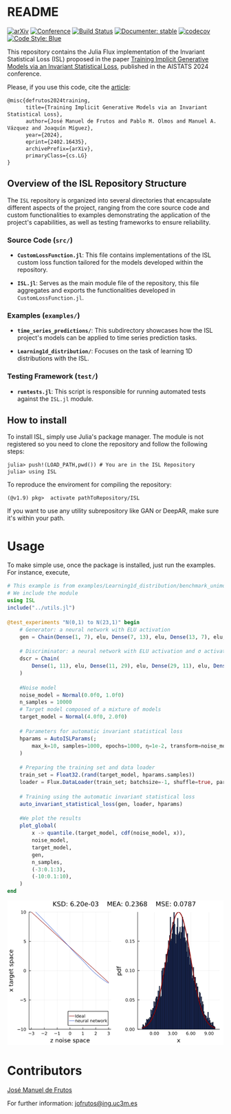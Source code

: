 # README
[![arXiv](https://img.shields.io/badge/arXiv-2402.16435-b31b1b.svg)](https://arxiv.org/abs/2402.16435)
[![Conference](https://img.shields.io/badge/AISTATS-2024-blue)](arxiv.org/abs/2402.16435)
[![Build Status](https://github.com/josemanuel22/ISL/actions/workflows/CI.yml/badge.svg?branch=main)](https://github.com/josemanuel22/ISL/actions/workflows/CI.yml?query=branch%3Amain)
[![Documenter: stable](https://img.shields.io/badge/docs-dev-blue.svg)](https://josemanuel22.github.io/ISL/dev/) [![codecov](https://codecov.io/gh/josemanuel22/ISL/graph/badge.svg?token=ZRtCurBd3z)](https://app.codecov.io/gh/josemanuel22/ISL)
[![Code Style: Blue](https://img.shields.io/badge/code%20style-blue-4495d1.svg)](https://github.com/invenia/BlueStyle)

This repository contains the Julia Flux implementation of the Invariant Statistical Loss (ISL) proposed in the paper [Training Implicit Generative Models via an Invariant Statistical Loss](https://arxiv.org/abs/2402.16435), published in the AISTATS 2024 conference.

Please, if you use this code, cite the [article](https://arxiv.org/abs/2402.16435):

```
@misc{defrutos2024training,
      title={Training Implicit Generative Models via an Invariant Statistical Loss}, 
      author={José Manuel de Frutos and Pablo M. Olmos and Manuel A. Vázquez and Joaquín Míguez},
      year={2024},
      eprint={2402.16435},
      archivePrefix={arXiv},
      primaryClass={cs.LG}
}
``````

## Overview of the ISL Repository Structure

The `ISL` repository is organized into several directories that encapsulate different aspects of the project, ranging from the core source code and custom functionalities to examples demonstrating the application of the project's capabilities, as well as testing frameworks to ensure reliability.

### Source Code (`src/`)

- **`CustomLossFunction.jl`**: This file contains implementations of the ISL custom loss function tailored for the models developed within the repository.
  
- **`ISL.jl`**: Serves as the main module file of the repository, this file aggregates and exports the functionalities developed in `CustomLossFunction.jl`.

### Examples (`examples/`)

- **`time_series_predictions/`**: This subdirectory showcases how the ISL project's models can be applied to time series prediction tasks. 

- **`Learning1d_distribution/`**: Focuses on the task of learning 1D distributions with the ISL.

### Testing Framework (`test/`)

- **`runtests.jl`**: This script is responsible for running automated tests against the `ISL.jl` module.

## How to install

To install ISL, simply use Julia's package manager. The module is not registered so you need to clone the repository and follow the following steps:

````
julia> push!(LOAD_PATH,pwd()) # You are in the ISL Repository
julia> using ISL
````

To reproduce the enviroment for compiling the repository:
````
(@v1.9) pkg>  activate pathToRepository/ISL
````

If you want to use any utility subrepository like GAN or DeepAR, make sure it's within your path.

# Usage

To make simple use, once the package is installed, just run the examples. For instance, execute,

```julia
# This example is from examples/Learning1d_distribution/benchmark_unimodal.jl
# We include the module
using ISL
include("../utils.jl")

@test_experiments "N(0,1) to N(23,1)" begin
    # Generator: a neural network with ELU activation
    gen = Chain(Dense(1, 7), elu, Dense(7, 13), elu, Dense(13, 7), elu, Dense(7, 1))

    # Discriminator: a neural network with ELU activation and σ activation function in the last layer
    dscr = Chain(
        Dense(1, 11), elu, Dense(11, 29), elu, Dense(29, 11), elu, Dense(11, 1, σ)
    )

    #Noise model
    noise_model = Normal(0.0f0, 1.0f0)
    n_samples = 10000   
    # Target model composed of a mixture of models
    target_model = Normal(4.0f0, 2.0f0)

    # Parameters for automatic invariant statistical loss
    hparams = AutoISLParams(;
        max_k=10, samples=1000, epochs=1000, η=1e-2, transform=noise_model
    )

    # Preparing the training set and data loader
    train_set = Float32.(rand(target_model, hparams.samples))
    loader = Flux.DataLoader(train_set; batchsize=-1, shuffle=true, partial=false)

    # Training using the automatic invariant statistical loss
    auto_invariant_statistical_loss(gen, loader, hparams)

    #We plot the results
    plot_global(
        x -> quantile.(target_model, cdf(noise_model, x)),
        noise_model,
        target_model,
        gen,
        n_samples,
        (-3:0.1:3),
        (-10:0.1:10),
    )
end
```
![Example Image](./docs/src/imgs/readme_images_1.png)

# Contributors

[José Manuel de Frutos](https://josemanuel22.github.io/)

For further information: jofrutos@ing.uc3m.es
